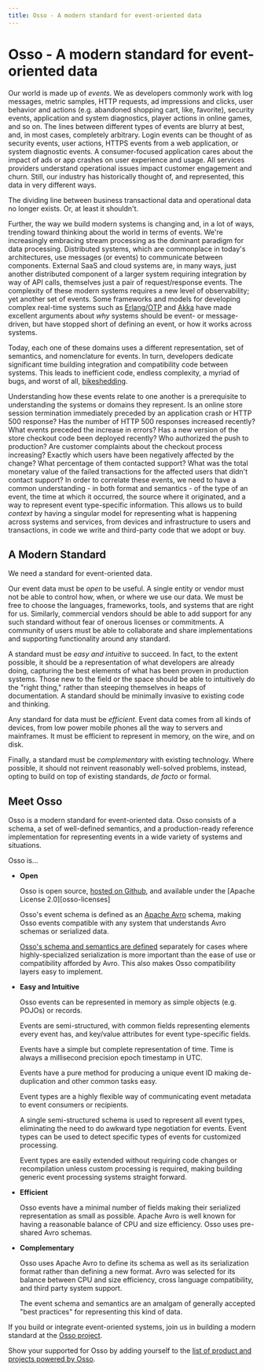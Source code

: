 ```yaml
---
title: Osso - A modern standard for event-oriented data
---
```


# Osso - A modern standard for event-oriented data

Our world is made up of _events_. We as developers commonly work with log
messages, metric samples, HTTP requests, ad impressions and clicks, user
behavior and actions (e.g. abandoned shopping cart, like, favorite), security
events, application and system diagnostics, player actions in online games, and
so on. The lines between different types of events are blurry at best, and, in
most cases, completely arbitrary. Login events can be thought of as security
events, user actions, HTTPS events from a web application, or system diagnostic
events. A consumer-focused application cares about the impact of ads or app
crashes on user experience and usage. All services providers understand
operational issues impact customer engagement and churn. Still, our industry has
historically thought of, and represented, this data in very different ways.

The dividing line between business transactional data and operational data no
longer exists. Or, at least it shouldn't.

Further, the way we build modern systems is changing and, in a lot of ways,
trending toward thinking about the world in terms of events. We're increasingly
embracing stream processing as the dominant paradigm for data processing.
Distributed systems, which are commonplace in today's architectures, use
messages (or events) to communicate between components. External SaaS and cloud
systems are, in many ways, just another distributed component of a larger system
requiring integration by way of API calls, themselves just a pair of
request/response events. The complexity of these modern systems requires a new
level of observability; yet another set of events. Some frameworks and models
for developing complex real-time systems such as [Erlang/OTP][erlang] and
[Akka][akka] have made excellent arguments about _why_ systems should be event-
or message-driven, but have stopped short of defining an event, or how it works
across systems.

[erlang]: https://www.erlang.org/
[akka]: http://akka.io/

Today, each one of these domains uses a different representation, set of
semantics, and nomenclature for events. In turn, developers dedicate significant
time building integration and compatibility code between systems. This leads to
inefficient code, endless complexity, a myriad of bugs, and worst of all,
[bikeshedding][law-of-triviality].

[law-of-triviality]: https://en.wikipedia.org/wiki/Law_of_triviality

Understanding how these events relate to one another is a prerequisite to
understanding the systems or domains they represent. Is an online store session
termination immediately preceded by an application crash or HTTP 500 response?
Has the number of HTTP 500 responses increased recently? What events preceded
the increase in errors? Has a new version of the store checkout code been
deployed recently? Who authorized the push to production? Are customer
complaints about the checkout process increasing? Exactly which users have been
negatively affected by the change? What percentage of them contacted support?
What was the total monetary value of the failed transactions for the affected
users that didn't contact support? In order to correlate these events, we need
to have a common understanding - in both format and semantics - of the type of
an event, the time at which it occurred, the source where it originated, and a
way to represent event type-specific information. This allows us to build
_context_ by having a singular model for representing what is happening across
systems and services, from devices and infrastructure to users and transactions,
in code we write and third-party code that we adopt or buy.

## A Modern Standard

We need a standard for event-oriented data.

Our event data must be _open_ to be useful. A single entity or vendor must not
be able to control how, when, or where we use our data. We must be free to
choose the languages, frameworks, tools, and systems that are right for us.
Similarly, commercial vendors should be able to add support for any such
standard without fear of onerous licenses or commitments. A community of users
must be able to collaborate and share implementations and supporting
functionality around any standard.

A standard must be _easy and intuitive_ to succeed. In fact, to the extent
possible, it should be a representation of what developers are already doing,
capturing the best elements of what has been proven in production systems. Those
new to the field or the space should be able to intuitively do the "right
thing," rather than steeping themselves in heaps of documentation. A standard
should be minimally invasive to existing code and thinking.

Any standard for data must be _efficient_. Event data comes from all kinds of
devices, from low power mobile phones all the way to servers and mainframes. It
must be efficient to represent in memory, on the wire, and on disk.

Finally, a standard must be _complementary_ with existing technology. Where
possible, it should not reinvent reasonably well-solved problems, instead,
opting to build on top of existing standards, _de facto_ or formal.

## Meet Osso

Osso is a modern standard for event-oriented data. Osso consists of a schema, a
set of well-defined semantics, and a production-ready reference implementation
for representing events in a wide variety of systems and situations.

Osso is...

* **Open**

  Osso is open source, [hosted on Github][osso-github], and available under the
  [Apache License 2.0][osso-licenses]

  Osso's event schema is defined as an [Apache Avro][apache-avro] schema, making
  Osso events compatible with any system that understands Avro schemas or
  serialized data.

  [Osso's schema and semantics are defined][osso-readme] separately for cases
  where highly-specialized serialization is more important than the ease of use
  or compatibility afforded by Avro. This also makes Osso compatibility layers
  easy to implement.

[osso-github]: https://github.com/osso-project/osso
[osso-license]: https://github.com/osso-project/osso/blob/master/LICENSE
[apache-avro]: http://avro.apache.org/
[osso-readme]: https://github.com/osso-project/osso/blob/master/README.md

* **Easy and Intuitive**

  Osso events can be represented in memory as simple objects (e.g. POJOs) or
  records.

  Events are semi-structured, with common fields representing elements every
  event has, and key/value attributes for event type-specific fields.

  Events have a simple but complete representation of time. Time is always a
  millisecond precision epoch timestamp in UTC.

  Events have a pure method for producing a unique event ID making
  de-duplication and other common tasks easy.

  Event types are a highly flexible way of communicating event metadata to
  event consumers or recipients.

  A single semi-structured schema is used to represent all event types,
  eliminating the need to do awkward type negotiation for events. Event types
  can be used to detect specific types of events for customized processing.

  Event types are easily extended without requiring code changes or
  recompilation unless custom processing is required, making building generic
  event processing systems straight forward.

* **Efficient**

  Osso events have a minimal number of fields making their serialized
  representation as small as possible. Apache Avro is well known for having a
  reasonable balance of CPU and size efficiency. Osso uses pre-shared Avro
  schemas.

* **Complementary**

  Osso uses Apache Avro to define its schema as well as its serialization
  format rather than defining a new format. Avro was selected for its balance
  between CPU and size efficiency, cross language compatibility, and third party
  system support.

  The event schema and semantics are an amalgam of generally accepted "best
  practices" for representing this kind of data.

If you build or integrate event-oriented systems, join us in building a
modern standard at the [Osso project][osso-github].

Show your supported for Osso by adding yourself to the [list of product and
projects powered by Osso][osso-poweredby].

[osso-poweredby]: https://github.com/osso-project/osso-project.github.io/blob/master/powered-by.md

